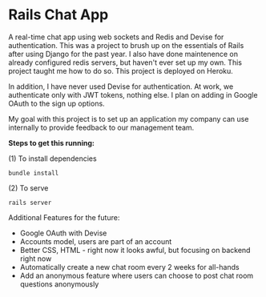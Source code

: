 # Rails Chat App

A real-time chat app using web sockets and Redis and Devise for authentication. This was a project to brush up on the essentials of Rails after using Django for the past year. I also have done maintenence on already configured redis servers, but haven't ever set up my own. This project taught me how to do so. This project is deployed on Heroku.

In addition, I have never used Devise for authentication. At work, we authenticate only with JWT tokens, nothing else. I plan on adding in Google OAuth to the sign up options.

My goal with this project is to set up an application my company can use internally to provide feedback to our management team.

**Steps to get this running:**

(1) To install dependencies
```
bundle install
```

(2) To serve
```
rails server
```

Additional Features for the future:
- Google OAuth with Devise
- Accounts model, users are part of an account
- Better CSS, HTML - right now it looks awful, but focusing on backend right now
- Automatically create a new chat room every 2 weeks for all-hands
- Add an anonymous feature where users can choose to post chat room questions anonymously

